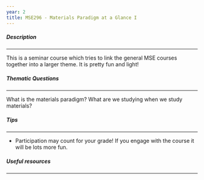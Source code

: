 ```yaml
---
year: 2
title: MSE296 - Materials Paradigm at a Glance I
---
```


##### Description

* * *


This is a seminar course which tries to link the general MSE courses together into a larger theme. It is pretty fun and light!

##### Thematic Questions

* * *


What is the materials paradigm? What are we studying when we study materials? 


##### Tips

* * *


  -   Participation may count for your grade! If you engage with the course it will be lots more fun.  


##### Useful resources

* * *
